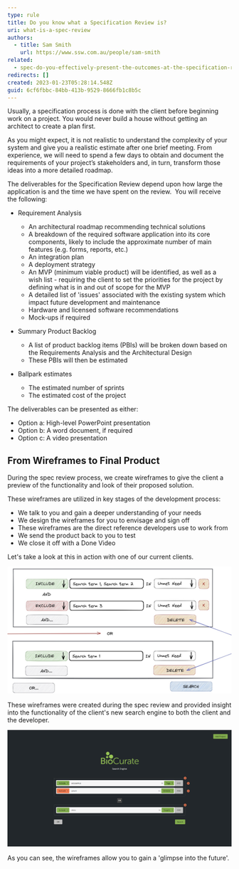 ```yaml
---
type: rule
title: Do you know what a Specification Review is?
uri: what-is-a-spec-review
authors:
  - title: Sam Smith
    url: https://www.ssw.com.au/people/sam-smith
related:
  - spec-do-you-effectively-present-the-outcomes-at-the-specification-review-presentation
redirects: []
created: 2023-01-23T05:28:14.548Z
guid: 6cf6fbbc-84bb-413b-9529-8666fb1c8b5c
---
```

Usually, a specification process is done with the client before beginning work on a project. You would never build a house without getting an architect to create a plan first.

<!--endintro-->

As you might expect, it is not realistic to understand the complexity of your system and give you a realistic estimate after one brief meeting. From experience, we will need to spend a few days to obtain and document the requirements of your project’s stakeholders and, in turn, transform those ideas into a more detailed roadmap.

The deliverables for the Specification Review depend upon how large the application is and the time we have spent on the review.  You will receive the following:

* Requirement Analysis

  * ​An architectural roadmap recommending technical solutions
  * A breakdown of the required software application into its core components, likely to include the approximate number of main features (e.g. forms, reports, etc.)
  * An integration plan
  * A deployment strategy
  * An MVP (minimum viable product) will be identified, as well as a wish list - requiring the client to set the priorities for the project by defining what is in and out of scope for the MVP
  * A detailed list of 'issues' associated with the existing system which impact future development and maintenance
  * Hardware and licensed software recommendations
  * Mock-ups if required
* Summary Product Backlog ​

  * A list of product backlog items (PBIs) will be broken down based on the Requirements Analysis and the Architectural Design
  * These PBIs will then be estimated 
* Ballpark estimates

  * The estimated number of sprints
  * The estimated cost of the project

The deliverables can be presented as either:

* Option a: High-level PowerPoint presentation 
* Option b: A word document, if required
* Option c: A video presentation

## From Wireframes to Final Product

During the spec review process, we create wireframes to give the client a preview of the functionality and look of their proposed solution.

These wireframes are utilized in key stages of the development process:

* We talk to you and gain a deeper understanding of your needs
* We design the wireframes for you to envisage and sign off
* These wireframes are the direct reference developers use to work from 
* We send the product back to you to test
* We close it off with a Done Video

Let's take a look at this in action with one of our current clients.

![Figure: The initial wireframe from the spec review](image002-52-copy.jpg "The initial wireframe")

These wireframes were created during the spec review and provided insight into the functionality of the client's new search engine to both the client and the developer.

![Figure: The final product based on these wireframes](microsoftteams-image.png "Final Product")

As you can see, the wireframes allow you to gain a 'glimpse into the future'.